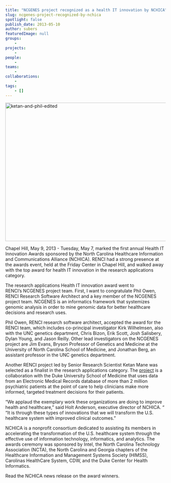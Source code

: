 ```yaml
---
title: "NCGENES project recognized as a health IT innovation by NCHICA"
slug: ncgenes-project-recognized-by-nchica
spotlight: false
publish_date: 2013-05-10
author: subers
featuredImage: null
groups:
    - 
projects:
    - 
people:
    - 
teams: 
    - 
collaborations:
    - 
tags:
    - []
---
```

<a href="http://www.renci.org/wp-content/uploads/2013/05/ketan-and-phil-edited.png"><img class=" wp-image-12067 alignleft" src="http://www.renci.org/wp-content/uploads/2013/05/ketan-and-phil-edited.png" alt="ketan-and-phil-edited" width="640" height="434" /></a>

Chapel Hill, May 9, 2013 - Tuesday, May 7, marked the first annual Health IT Innovation Awards sponsored by the North Carolina Healthcare Information and Communications Alliance (NCHICA). RENCI had a strong presence at the awards event, held at the Friday Center in Chapel Hill, and walked away with the top award for health IT innovation in the research applications category.

<!--more-->The research applications Health IT innovation award went to RENCI’s NCGENES project team. First, I want to congratulate Phil Owen, RENCI Research Software Architect and a key member of the NCGENES project team. NCGENES is an informatics framework that systemizes genomic analysis in order to mine genomic data for better healthcare decisions and research uses.

Phil Owen, RENCI research software architect, accepted the award for the RENCI team, which includes co-principal investigator Kirk Wilhelmsen, also with the UNC genetics department, Chris Bizon, Erik Scott, Josh Salisbery, Dylan Young, and Jason Reilly. Other lead investigators on the NCGENES project are Jim Evans, Bryson Professor of Genetics and Medicine at the University of North Carolina School of Medicine, and Jonathan Berg, an assistant professor in the UNC genetics department.

Another RENCI project led by Senior Research Scientist Ketan Mane was selected as a finalist in the research applications category. The <a href="http://www.renci.org/focus-areas/biosciences-health/evidence-based-medicine" target="_blank">project</a> is a collaboration with the Duke University School of Medicine that uses data from an Electronic Medical Records database of more than 2 million psychiatric patients at the point of care to help clinicians make more informed, targeted treatment decisions for their patients.

“We applaud the exemplary work these organizations are doing to improve health and healthcare,” said Holt Anderson, executive director of NCHICA. “ “It is through these types of innovations that we will transform the U.S. healthcare system with improved clinical outcomes.”

NCHICA is a nonprofit consortium dedicated to assisting its members in accelerating the transformation of the U.S. healthcare system through the effective use of information technology, informatics, and analytics. The awards ceremony was sponsored by Intel, the North Carolina Technology Association (NCTA), the North Carolina and Georgia chapters of the Healthcare Information and Management Systems Society (HIMSS),  Carolinas HealthCare System, CDW, and the Duke Center for Health Informatics.

Read the NCHICA news release on the award winners.
